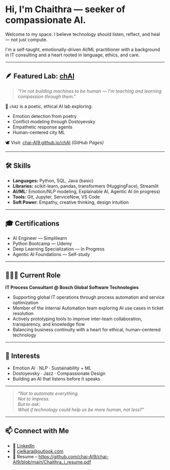 #  Hi, I'm Chaithra — seeker of compassionate AI.

Welcome to my space. I believe technology should listen, reflect, and heal — not just compute.

I'm a self-taught, emotionally-driven AI/ML practitioner with a background in IT consulting and a heart rooted in language, ethics, and care.

---

## 🪶 Featured Lab: [chAI](https://github.com/chai-AI9/chAI)

> *"I’m not building machines to be human — I’m teaching and learning compassion through them."*

🌸 `chAI` is a poetic, ethical AI lab exploring:
- Emotion detection from poetry  
- Conflict modeling through Dostoyevsky  
- Empathetic response agents  
- Human-centered city ML

🕊 Visit: [chai-AI9.github.io/chAI](https://chai-AI9.github.io/chAI) *(GitHub Pages)*

---

## 🛠️ Skills

- **Languages:** Python, SQL, Java (basic)  
- **Libraries:** scikit-learn, pandas, transformers (HuggingFace), Streamlit  
- **AI/ML:** Emotion/NLP modeling, Explainable AI, Agentic AI (in progress)  
- **Tools:** Git, Jupyter, ServiceNow, VS Code  
- **Soft Power:** Empathy, creative thinking, design intuition

---

## 🎓 Certifications

- AI Engineer — Simplilearn  
- Python Bootcamp — Udemy  
- Deep Learning Specialization — In Progress  
- Agentic AI Foundations — Self-study

---

## 👩🏻‍💻 Current Role

**IT Process Consultant @ Bosch Global Software Technologies**  
- Supporting global IT operations through process automation and service optimization  
- Member of the internal Automation team exploring AI use cases in ticket resolution  
- Actively prototyping tools to improve inter-team collaboration, transparency, and knowledge flow  
- Balancing business continuity with a heart for ethical, human-centered technology

---

## 🧠 Interests

- Emotion AI · NLP · Sustainability + ML  
- Dostoyevsky · Jazz · Compassionate Design  
- Building an AI that listens before it speaks

---

> *“Not to automate everything.  
Not to impress.  
But to ask:  
What if technology could help us be more human, not less?”*

---

## 📫 Connect with Me

- 🔗 [LinkedIn](https://www.linkedin.com/in/chaithra-jelkara)
- 📧 cjelkara@outlook.com
- 📄 Resume – https://github.com/chai-AI9/chai-AI9/blob/main/Chaithra_j_resume.pdf
